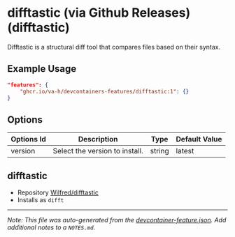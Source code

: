 
# difftastic (via Github Releases) (difftastic)

Difftastic is a structural diff tool that compares files based on their syntax.

## Example Usage

```json
"features": {
    "ghcr.io/va-h/devcontainers-features/difftastic:1": {}
}
```

## Options

| Options Id | Description | Type | Default Value |
|-----|-----|-----|-----|
| version | Select the version to install. | string | latest |

## difftastic

* Repository [Wilfred/difftastic](https://github.com/Wilfred/difftastic)
* Installs as `difft`

---

_Note: This file was auto-generated from the [devcontainer-feature.json](https://github.com/va-h/devcontainers-features/blob/main/src/difftastic/devcontainer-feature.json).  Add additional notes to a `NOTES.md`._
